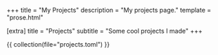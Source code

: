 +++
title = "My Projects"
description = "My projects page."
template = "prose.html"

[extra]
title = "Projects"
subtitle = "Some cool projects I made"
+++

{{ collection(file="projects.toml") }}